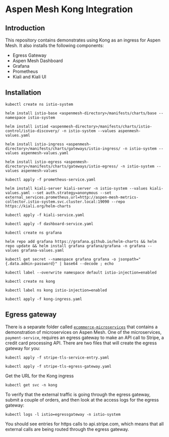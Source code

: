 # Aspen Mesh Kong Integration

## Introduction

This repository contains demonstrates using Kong as an ingress for Aspen Mesh.  It also installs the following components:

 - Egress Gateway
 - Aspen Mesh Dashboard 
 - Grafana
 - Prometheus
 - Kiali and Kiali UI


## Installation

``` 
kubectl create ns istio-system

helm install istio-base <aspenmesh-directory>/manifests/charts/base --namespace istio-system

helm install istiod <aspenmesh-directory>/manifests/charts/istio-control/istio-discovery/ -n istio-system --values aspenmesh-values.yaml

helm install istio-ingress <aspenmesh-directory>/manifests/charts/gateways/istio-ingress/ -n istio-system --values aspenmesh-values.yaml

helm install istio-egress <aspenmesh-directory>/manifests/charts/gateways/istio-egress/ -n istio-system --values aspenmesh-values

kubectl apply -f prometheus-service.yaml

helm install kiali-server kiali-server -n istio-system --values kiali-values.yaml --set auth.strategy=anonymous --set external_services.prometheus.url=http://aspen-mesh-metrics-collector.istio-system.svc.cluster.local:19090 --repo https://kiali.org/helm-charts

kubectl apply -f kiali-service.yaml

kubectl apply -f dashboard-service.yaml

kubectl create ns grafana

helm repo add grafana https://grafana.github.io/helm-charts && helm repo update && helm install grafana grafana/grafana -n grafana --values grafana-values.yaml

kubectl get secret --namespace grafana grafana -o jsonpath="{.data.admin-password}" | base64 --decode ; echo

kubectl label --overwrite namespace default istio-injection=enabled

kubectl create ns kong

kubectl label ns kong istio-injection=enabled

kubectl apply -f kong-ingress.yaml
```

## Egress gateway

There is a separate folder called [`ecommerce-microservices`](https://github.com/aspenmesh/se-workshop-demo-library/ecommerce-microservices) that contains a demonstration of microservices on Aspen Mesh.  One of the microservices, `payment-service`, requires an egress gateway to make an API call to Stripe, a credit card processing API.  There are two files that will create the egress gateway for you:

```
kubectl apply -f stripe-tls-service-entry.yaml

kubectl apply -f stripe-tls-egress-gateway.yaml
```
Get the URL for the Kong ingress

```
kubectl get svc -n kong
```

To verify that the external traffic is going through the egress gateway, submit a couple of orders, and then look at the access logs for the egress gateway:

```
kubectl logs -l istio=egressgateway -n istio-system
```

You should see entries for https calls to api.stripe.com, which means that all external calls are being routed through the egress gateway.


